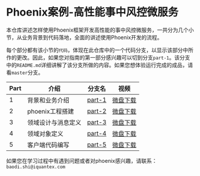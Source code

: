 # Phoenix案例-高性能事中风控微服务

本仓库讲述怎样使用Phoenix框架开发高性能的事中风控微服务，一共分为几个小节，从业务背景到代码落地，全面的讲述使用Phoenix开发的流程。

每个部分都有该小节的`代码`，体现在此仓库中的一个代码分支，以显示该部分中所作的更改。因此，如果您对指南的第一部分感兴趣可以切到分支`part-1`。该分支中的`README.md`详细讲解了该分支所做的内容。如果您想体验运行完成的成品，请看`master`分支。


|Part|介绍|分支名|视频|
|---|---|---|---|
|1|背景和业务介绍|[part-1](https://gitlab.iquantex.com/phoenix-public/phoenix-risk/tree/part-1)|[微盘下载](https://drive.weixin.qq.com/s?k=AOYAFwfjAAghz2bjaxAFcAvQb2AMg)|
|2|phoenix工程搭建|[part-2](https://gitlab.iquantex.com/phoenix-public/phoenix-risk/tree/part-2)|[微盘下载](https://drive.weixin.qq.com/s?k=AOYAFwfjAAgBeAo8l7AFcAvQb2AMg)|
|3|领域设计与消息定义|[part-3](https://gitlab.iquantex.com/phoenix-public/phoenix-risk/tree/part-3)|[微盘下载](https://drive.weixin.qq.com/s?k=AOYAFwfjAAg7v50ye5AFcAvQb2AMg)|
|4|领域对象定义|[part-4](https://gitlab.iquantex.com/phoenix-public/phoenix-risk/tree/part-4)|[微盘下载](https://drive.weixin.qq.com/s?k=AOYAFwfjAAg9Xf1e2JAFcAvQb2AMg)|
|5|客户端代码编写|[part-5](https://gitlab.iquantex.com/phoenix-public/phoenix-risk/tree/part-5)|[微盘下载](https://drive.weixin.qq.com/s?k=AOYAFwfjAAgHWqySoDAFcAvQb2AMg)|

如果您在学习过程中有遇到问题或者对phoenix感兴趣，请联系：`baodi.shi@iquantex.com`

